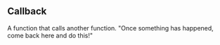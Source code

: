 ## Callback

A function that calls another function. "Once something has happened, come back here and do this!"